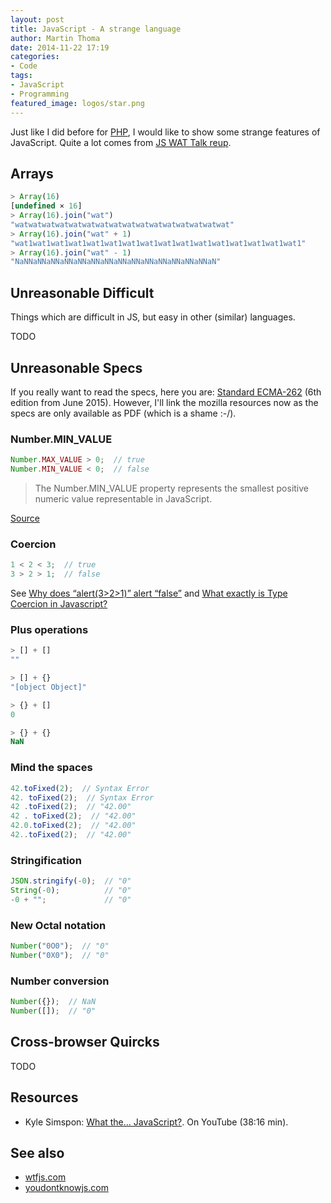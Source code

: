 ```yaml
---
layout: post
title: JavaScript - A strange language
author: Martin Thoma
date: 2014-11-22 17:19
categories:
- Code
tags:
- JavaScript
- Programming
featured_image: logos/star.png
---
```


Just like I did before for [PHP](//martin-thoma.com/php-a-strange-language/),
I would like to show some strange features of JavaScript. Quite a lot comes
from [JS WAT Talk reup](https://www.youtube.com/watch?v=FqhZZNUyVFM).



## Arrays

```javascript
> Array(16)
[undefined × 16]
> Array(16).join("wat")
"watwatwatwatwatwatwatwatwatwatwatwatwatwatwatwat"
> Array(16).join("wat" + 1)
"wat1wat1wat1wat1wat1wat1wat1wat1wat1wat1wat1wat1wat1wat1wat1wat1"
> Array(16).join("wat" - 1)
"NaNNaNNaNNaNNaNNaNNaNNaNNaNNaNNaNNaNNaNNaNNaN"
```

## Unreasonable Difficult

Things which are difficult in JS, but easy in other (similar) languages.

TODO


## Unreasonable Specs

If you really want to read the specs, here you are: [Standard ECMA-262](http://www.ecma-international.org/publications/standards/Ecma-262.htm) (6th edition from June 2015).
However, I'll link the mozilla resources now as the specs are only available as
PDF (which is a shame :-/).

### Number.MIN_VALUE

```javascript
Number.MAX_VALUE > 0;  // true
Number.MIN_VALUE < 0;  // false
```

> The Number.MIN_VALUE property represents the smallest positive numeric value representable in JavaScript.

[Source](https://developer.mozilla.org/en-US/docs/Web/JavaScript/Reference/Global_Objects/Number/MIN_VALUE)


### Coercion

```javascript
1 < 2 < 3;  // true
3 > 2 > 1;  // false
```

See [Why does “alert(3>2>1)” alert “false”](http://stackoverflow.com/a/5852071/562769)
and [What exactly is Type Coercion in Javascript?](http://stackoverflow.com/q/19915688/562769)

### Plus operations

```javascript
> [] + []
""
```

```javascript
> [] + {}
"[object Object]"
```

```javascript
> {} + []
0
```

```javascript
> {} + {}
NaN
```


### Mind the spaces

```javascript
42.toFixed(2);  // Syntax Error
42. toFixed(2);  // Syntax Error
42 .toFixed(2);  // "42.00"
42 . toFixed(2);  // "42.00"
42.0.toFixed(2);  // "42.00"
42..toFixed(2);  // "42.00"
```

### Stringification

```javascript
JSON.stringify(-0);  // "0"
String(-0);          // "0"
-0 + "";             // "0"
```


### New Octal notation

```javascript
Number("0O0");  // "0"
Number("0X0");  // "0"
```

### Number conversion

```javascript
Number({});  // NaN
Number([]);  // "0"
```


## Cross-browser Quircks

TODO

## Resources

* Kyle Simspon: [What the... JavaScript?](https://www.youtube.com/watch?v=2pL28CcEijU). On YouTube (38:16 min).


## See also

* [wtfjs.com](http://wtfjs.com/)
* [youdontknowjs.com](http://youdontknowjs.com)
